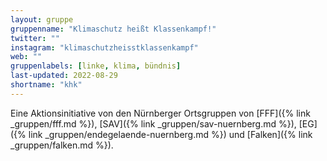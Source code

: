 ```yaml
---
layout: gruppe
gruppenname: "Klimaschutz heißt Klassenkampf!"
twitter: ""
instagram: "klimaschutzheisstklassenkampf"
web: ""
gruppenlabels: [linke, klima, bündnis]
last-updated: 2022-08-29
shortname: "khk"
---
```


Eine Aktionsinitiative von den Nürnberger Ortsgruppen von [FFF]({% link _gruppen/fff.md %}), [SAV]({% link _gruppen/sav-nuernberg.md %}), [EG]({% link _gruppen/endegelaende-nuernberg.md %}) und [Falken]({% link _gruppen/falken.md %}).
